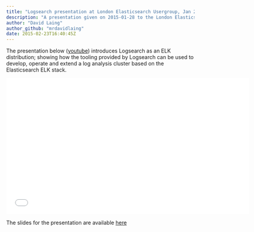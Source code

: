 ```yaml
---
title: "Logsearch presentation at London Elasticsearch Usergroup, Jan 2015"
description: "A presentation given on 2015-01-28 to the London Elasticsearch Usergroup on Logsearch"
author: "David Laing"
author_github: "mrdavidlaing"
date: 2015-02-23T16:40:45Z
---
```


The presentation below ([youtube](http://youtu.be/Y3jFA4IAuf8)) introduces Logsearch as an ELK distribution; showing how the tooling provided by Logsearch can be used to develop, operate and extend a log analysis cluster based on the Elasticsearch ELK stack.

<iframe width="650" height="365" src="//www.youtube.com/embed/Y3jFA4IAuf8" frameborder="0" allowfullscreen></iframe>

The slides for the presentation are available [here](https://docs.google.com/presentation/d/1wVFnGg66rVwgm0NvOKkYa3-D3YULgYE1jS2Q6sM7SwY/pub?start=false&loop=false&delayms=3000)
